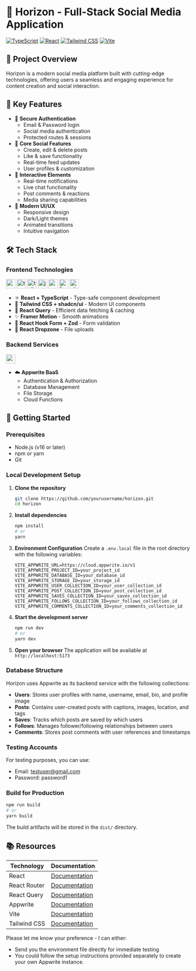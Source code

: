 # 🔮 Horizon - Full-Stack Social Media Application
[![TypeScript](https://img.shields.io/badge/TypeScript-007ACC?style=for-the-badge&logo=typescript&logoColor=white)](https://www.typescriptlang.org/)
[![React](https://img.shields.io/badge/React-20232A?style=for-the-badge&logo=react&logoColor=61DAFB)](https://reactjs.org/)
[![Tailwind CSS](https://img.shields.io/badge/Tailwind_CSS-38B2AC?style=for-the-badge&logo=tailwind-css&logoColor=white)](https://tailwindcss.com/)
[![Vite](https://img.shields.io/badge/Vite-646CFF?style=for-the-badge&logo=vite&logoColor=white)](https://vitejs.dev/)

## 📌 Project Overview
Horizon is a modern social media platform built with cutting-edge technologies, offering users a seamless and engaging experience for content creation and social interaction.
## 🚀 Key Features
- 🔐 **Secure Authentication**
  - Email & Password login
  - Social media authentication
  - Protected routes & sessions
- 📱 **Core Social Features**
  - Create, edit & delete posts
  - Like & save functionality
  - Real-time feed updates
  - User profiles & customization
- 💬 **Interactive Elements**
  - Real-time notifications
  - Live chat functionality
  - Post comments & reactions
  - Media sharing capabilities
- 🎨 **Modern UI/UX**
  - Responsive design
  - Dark/Light themes
  - Animated transitions
  - Intuitive navigation
## 🛠️ Tech Stack
### Frontend Technologies
<p align="left">
  <img src="https://www.vectorlogo.zone/logos/reactjs/reactjs-icon.svg" alt="react" width="25" height="25"/>
  <img src="https://www.vectorlogo.zone/logos/typescriptlang/typescriptlang-icon.svg" alt="typescript" width="25" height="25"/>
  <img src="https://www.vectorlogo.zone/logos/tailwindcss/tailwindcss-icon.svg" alt="tailwind" width="25" height="25"/>
  <img src="https://www.vectorlogo.zone/logos/javascript/javascript-icon.svg" alt="javascript" width="25" height="25"/>
  <img src="https://www.vectorlogo.zone/logos/socketio/socketio-icon.svg" alt="socket.io" width="25" height="25"/>
  <img src="https://www.vectorlogo.zone/logos/framer/framer-icon.svg" alt="framer" width="25" height="25"/>
  <img src="https://www.vectorlogo.zone/logos/vitejsdev/vitejsdev-icon.svg" alt="vite" width="25" height="25" />
</p>

- ⚛️ **React + TypeScript** - Type-safe component development
- 🎨 **Tailwind CSS + shadcn/ui** - Modern UI components
- 🔄 **React Query** - Efficient data fetching & caching
- ✨ **Framer Motion** - Smooth animations
- 📝 **React Hook Form + Zod** - Form validation
- 📁 **React Dropzone** - File uploads
### Backend Services
<p align="left">
  <img src="https://www.vectorlogo.zone/logos/appwriteio/appwriteio-icon.svg" alt="appwrite" width="25" height="25"/>
</p>

- ☁️ **Appwrite BaaS**
  - Authentication & Authorization
  - Database Management
  - File Storage
  - Cloud Functions

## 🚀 Getting Started

### Prerequisites
- Node.js (v16 or later)
- npm or yarn
- Git

### Local Development Setup

1. **Clone the repository**
   ```bash
   git clone https://github.com/yourusername/horizon.git
   cd horizon
   ```

2. **Install dependencies**
   ```bash
   npm install
   # or
   yarn
   ```

3. **Environment Configuration**
   Create a `.env.local` file in the root directory with the following variables:
   ```
   VITE_APPWRITE_URL=https://cloud.appwrite.io/v1
   VITE_APPWRITE_PROJECT_ID=your_project_id
   VITE_APPWRITE_DATABASE_ID=your_database_id
   VITE_APPWRITE_STORAGE_ID=your_storage_id
   VITE_APPWRITE_USER_COLLECTION_ID=your_user_collection_id
   VITE_APPWRITE_POST_COLLECTION_ID=your_post_collection_id
   VITE_APPWRITE_SAVES_COLLECTION_ID=your_saves_collection_id
   VITE_APPWRITE_FOLLOWS_COLLECTION_ID=your_follows_collection_id
   VITE_APPWRITE_COMMENTS_COLLECTION_ID=your_comments_collection_id
   ```

4. **Start the development server**
   ```bash
   npm run dev
   # or
   yarn dev
   ```

5. **Open your browser**
   The application will be available at `http://localhost:5173`

### Database Structure
Horizon uses Appwrite as its backend service with the following collections:

- **Users**: Stores user profiles with name, username, email, bio, and profile image
- **Posts**: Contains user-created posts with captions, images, location, and tags
- **Saves**: Tracks which posts are saved by which users
- **Follows**: Manages follower/following relationships between users
- **Comments**: Stores post comments with user references and timestamps

### Testing Accounts
For testing purposes, you can use:
- Email: testuser@gmail.com
- Password: password1

### Build for Production
```bash
npm run build
# or
yarn build
```
The build artifacts will be stored in the `dist/` directory.

## 📚 Resources
| Technology | Documentation |
|------------|--------------|
| React | [Documentation](https://react.dev/) |
| React Router | [Documentation](https://reactrouter.com/) |
| React Query | [Documentation](https://tanstack.com/query/latest/docs/react/overview) |
| Appwrite | [Documentation](https://appwrite.io/docs) |
| Vite | [Documentation](https://vitejs.dev/guide/) |
| Tailwind CSS | [Documentation](https://tailwindcss.com/docs) |
Please let me know your preference - I can either:

- Send you the environment file directly for immediate testing
- You could follow the setup instructions provided separately to create your own Appwrite instance.
